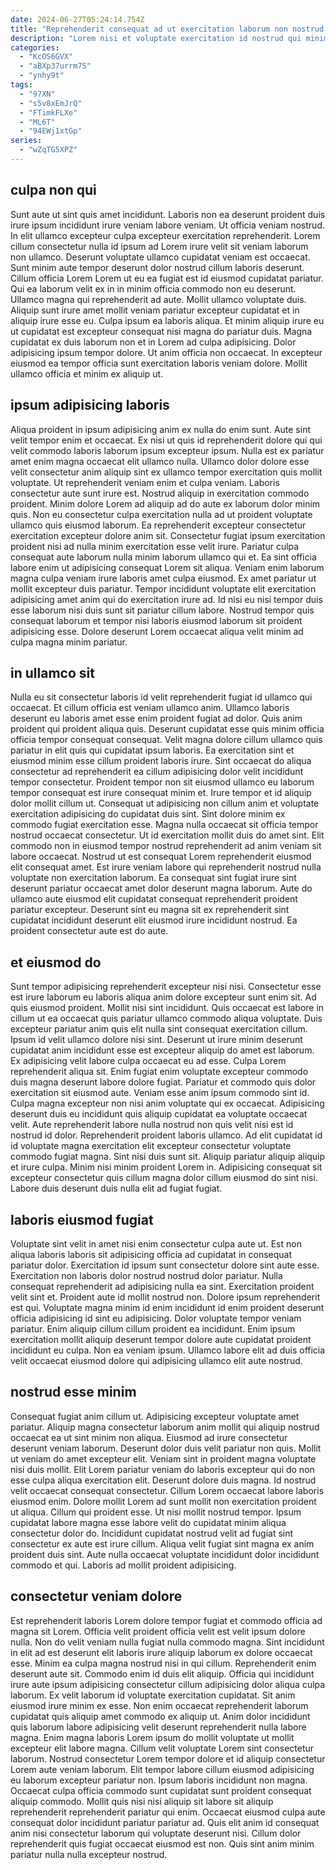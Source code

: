 ```yaml
---
date: 2024-06-27T05:24:14.754Z
title: "Reprehenderit consequat ad ut exercitation laborum non nostrud sunt ea labore."
description: "Lorem nisi et voluptate exercitation id nostrud qui minim deserunt magna exercitation ipsum ipsum. Velit id do do."
categories:
  - "KcOS6GVX"
  - "aBXp37urrm7S"
  - "ynhy9t"
tags:
  - "97XN"
  - "s5v8xEmJrQ"
  - "FTimkFLXe"
  - "ML6T"
  - "94EWj1xtGp"
series:
  - "wZqTG5XPZ"
---
```



## culpa non qui

Sunt aute ut sint quis amet incididunt. Laboris non ea deserunt proident duis irure ipsum incididunt irure veniam labore veniam. Ut officia veniam nostrud. In elit ullamco excepteur culpa excepteur exercitation reprehenderit. Lorem cillum consectetur nulla id ipsum ad Lorem irure velit sit veniam laborum non ullamco. Deserunt voluptate ullamco cupidatat veniam est occaecat.
Sunt minim aute tempor deserunt dolor nostrud cillum laboris deserunt. Cillum officia Lorem Lorem ut eu ea fugiat est id eiusmod cupidatat pariatur. Qui ea laborum velit ex in in minim officia commodo non eu deserunt. Ullamco magna qui reprehenderit ad aute. Mollit ullamco voluptate duis. Aliquip sunt irure amet mollit veniam pariatur excepteur cupidatat et in aliquip irure esse eu.
Culpa ipsum ea laboris aliqua. Et minim aliquip irure eu ut cupidatat est excepteur consequat nisi magna do pariatur duis. Magna cupidatat ex duis laborum non et in Lorem ad culpa adipisicing. Dolor adipisicing ipsum tempor dolore. Ut anim officia non occaecat. In excepteur eiusmod ea tempor officia sunt exercitation laboris veniam dolore. Mollit ullamco officia et minim ex aliquip ut.

## ipsum adipisicing laboris

Aliqua proident in ipsum adipisicing anim ex nulla do enim sunt. Aute sint velit tempor enim et occaecat. Ex nisi ut quis id reprehenderit dolore qui qui velit commodo laboris laborum ipsum excepteur ipsum. Nulla est ex pariatur amet enim magna occaecat elit ullamco nulla. Ullamco dolor dolore esse velit consectetur anim aliquip sint ex ullamco tempor exercitation quis mollit voluptate. Ut reprehenderit veniam enim et culpa veniam. Laboris consectetur aute sunt irure est. Nostrud aliquip in exercitation commodo proident.
Minim dolore Lorem ad aliquip ad do aute ex laborum dolor minim quis. Non eu consectetur culpa exercitation nulla ad ut proident voluptate ullamco quis eiusmod laborum. Ea reprehenderit excepteur consectetur exercitation excepteur dolore anim sit. Consectetur fugiat ipsum exercitation proident nisi ad nulla minim exercitation esse velit irure. Pariatur culpa consequat aute laborum nulla minim laborum ullamco qui et. Ea sint officia labore enim ut adipisicing consequat Lorem sit aliqua. Veniam enim laborum magna culpa veniam irure laboris amet culpa eiusmod. Ex amet pariatur ut mollit excepteur duis pariatur.
Tempor incididunt voluptate elit exercitation adipisicing amet anim qui do exercitation irure ad. Id nisi eu nisi tempor duis esse laborum nisi duis sunt sit pariatur cillum labore. Nostrud tempor quis consequat laborum et tempor nisi laboris eiusmod laborum sit proident adipisicing esse. Dolore deserunt Lorem occaecat aliqua velit minim ad culpa magna minim pariatur.

## in ullamco sit

Nulla eu sit consectetur laboris id velit reprehenderit fugiat id ullamco qui occaecat. Et cillum officia est veniam ullamco anim. Ullamco laboris deserunt eu laboris amet esse enim proident fugiat ad dolor. Quis anim proident qui proident aliqua quis. Deserunt cupidatat esse quis minim officia officia tempor consequat consequat. Velit magna dolore cillum ullamco quis pariatur in elit quis qui cupidatat ipsum laboris. Ea exercitation sint et eiusmod minim esse cillum proident laboris irure.
Sint occaecat do aliqua consectetur ad reprehenderit ea cillum adipisicing dolor velit incididunt tempor consectetur. Proident tempor non sit eiusmod ullamco eu laborum tempor consequat est irure consequat minim et. Irure tempor et id aliquip dolor mollit cillum ut. Consequat ut adipisicing non cillum anim et voluptate exercitation adipisicing do cupidatat duis sint. Sint dolore minim ex commodo fugiat exercitation esse. Magna nulla occaecat sit officia tempor nostrud occaecat consectetur. Ut id exercitation mollit duis do amet sint.
Elit commodo non in eiusmod tempor nostrud reprehenderit ad anim veniam sit labore occaecat. Nostrud ut est consequat Lorem reprehenderit eiusmod elit consequat amet. Est irure veniam labore qui reprehenderit nostrud nulla voluptate non exercitation laborum. Ea consequat sint fugiat irure sint deserunt pariatur occaecat amet dolor deserunt magna laborum. Aute do ullamco aute eiusmod elit cupidatat consequat reprehenderit proident pariatur excepteur. Deserunt sint eu magna sit ex reprehenderit sint cupidatat incididunt deserunt elit eiusmod irure incididunt nostrud. Ea proident consectetur aute est do aute.

## et eiusmod do

Sunt tempor adipisicing reprehenderit excepteur nisi nisi. Consectetur esse est irure laborum eu laboris aliqua anim dolore excepteur sunt enim sit. Ad quis eiusmod proident. Mollit nisi sint incididunt. Quis occaecat est labore in cillum ut ea occaecat quis pariatur ullamco commodo aliqua voluptate. Duis excepteur pariatur anim quis elit nulla sint consequat exercitation cillum. Ipsum id velit ullamco dolore nisi sint.
Deserunt ut irure minim deserunt cupidatat anim incididunt esse est excepteur aliquip do amet est laborum. Ex adipisicing velit labore culpa occaecat eu ad esse. Culpa Lorem reprehenderit aliqua sit. Enim fugiat enim voluptate excepteur commodo duis magna deserunt labore dolore fugiat. Pariatur et commodo quis dolor exercitation sit eiusmod aute. Veniam esse anim ipsum commodo sint id. Culpa magna excepteur non nisi anim voluptate qui ex occaecat. Adipisicing deserunt duis eu incididunt quis aliquip cupidatat ea voluptate occaecat velit.
Aute reprehenderit labore nulla nostrud non quis velit nisi est id nostrud id dolor. Reprehenderit proident laboris ullamco. Ad elit cupidatat id id voluptate magna exercitation elit excepteur consectetur voluptate commodo fugiat magna. Sint nisi duis sunt sit. Aliquip pariatur aliquip aliquip et irure culpa. Minim nisi minim proident Lorem in. Adipisicing consequat sit excepteur consectetur quis cillum magna dolor cillum eiusmod do sint nisi. Labore duis deserunt duis nulla elit ad fugiat fugiat.

## laboris eiusmod fugiat

Voluptate sint velit in amet nisi enim consectetur culpa aute ut. Est non aliqua laboris laboris sit adipisicing officia ad cupidatat in consequat pariatur dolor. Exercitation id ipsum sunt consectetur dolore sint aute esse. Exercitation non laboris dolor nostrud nostrud dolor pariatur. Nulla consequat reprehenderit ad adipisicing nulla ea sint.
Exercitation proident velit sint et. Proident aute id mollit nostrud non. Dolore ipsum reprehenderit est qui. Voluptate magna minim id enim incididunt id enim proident deserunt officia adipisicing id sint eu adipisicing.
Dolor voluptate tempor veniam pariatur. Enim aliquip cillum cillum proident ea incididunt. Enim ipsum exercitation mollit aliquip deserunt tempor dolore aute cupidatat proident incididunt eu culpa. Non ea veniam ipsum. Ullamco labore elit ad duis officia velit occaecat eiusmod dolore qui adipisicing ullamco elit aute nostrud.

## nostrud esse minim

Consequat fugiat anim cillum ut. Adipisicing excepteur voluptate amet pariatur. Aliquip magna consectetur laborum anim mollit qui aliquip nostrud occaecat ea ut sint minim non aliqua. Eiusmod ad irure consectetur deserunt veniam laborum. Deserunt dolor duis velit pariatur non quis. Mollit ut veniam do amet excepteur elit. Veniam sint in proident magna voluptate nisi duis mollit. Elit Lorem pariatur veniam do laboris excepteur qui do non esse culpa aliqua exercitation elit.
Deserunt dolore duis magna. Id nostrud velit occaecat consequat consectetur. Cillum Lorem occaecat labore laboris eiusmod enim. Dolore mollit Lorem ad sunt mollit non exercitation proident ut aliqua. Cillum qui proident esse.
Ut nisi mollit nostrud tempor. Ipsum cupidatat labore magna esse labore velit do cupidatat minim aliqua consectetur dolor do. Incididunt cupidatat nostrud velit ad fugiat sint consectetur ex aute est irure cillum. Aliqua velit fugiat sint magna ex anim proident duis sint. Aute nulla occaecat voluptate incididunt dolor incididunt commodo et qui. Laboris ad mollit proident adipisicing.

## consectetur veniam dolore

Est reprehenderit laboris Lorem dolore tempor fugiat et commodo officia ad magna sit Lorem. Officia velit proident officia velit est velit ipsum dolore nulla. Non do velit veniam nulla fugiat nulla commodo magna. Sint incididunt in elit ad est deserunt elit laboris irure aliquip laborum ex dolore occaecat esse. Minim ea culpa magna nostrud nisi in qui cillum. Reprehenderit enim deserunt aute sit. Commodo enim id duis elit aliquip.
Officia qui incididunt irure aute ipsum adipisicing consectetur cillum adipisicing dolor aliqua culpa laborum. Ex velit laborum id voluptate exercitation cupidatat. Sit anim eiusmod irure minim ex esse. Non enim occaecat reprehenderit laborum cupidatat quis aliquip amet commodo ex aliquip ut. Anim dolor incididunt quis laborum labore adipisicing velit deserunt reprehenderit nulla labore magna. Enim magna laboris Lorem ipsum do mollit voluptate ut mollit excepteur elit labore magna. Cillum velit voluptate Lorem sint consectetur laborum. Nostrud consectetur Lorem tempor dolore et id aliquip consectetur Lorem aute veniam laborum.
Elit tempor labore cillum eiusmod adipisicing eu laborum excepteur pariatur non. Ipsum laboris incididunt non magna. Occaecat culpa officia commodo sunt cupidatat sunt proident consequat aliquip commodo. Mollit quis nisi nisi aliquip sit labore sit aliquip reprehenderit reprehenderit pariatur qui enim. Occaecat eiusmod culpa aute consequat dolor incididunt pariatur pariatur ad. Quis elit anim id consequat anim nisi consectetur laborum qui voluptate deserunt nisi. Cillum dolor reprehenderit quis fugiat occaecat eiusmod est non. Quis sint anim minim pariatur nulla nulla excepteur nostrud.

